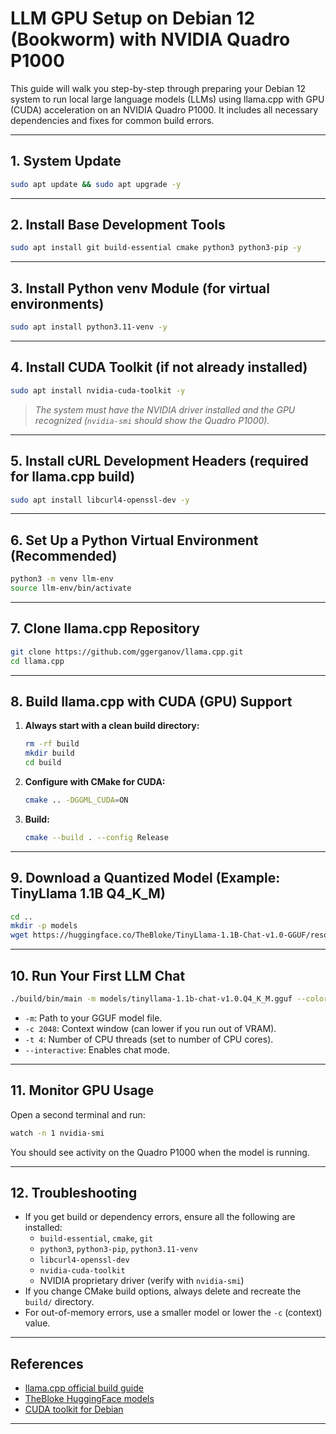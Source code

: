 # LLM GPU Setup on Debian 12 (Bookworm) with NVIDIA Quadro P1000

This guide will walk you step-by-step through preparing your Debian 12 system to run local large language models (LLMs) using llama.cpp with GPU (CUDA) acceleration on an NVIDIA Quadro P1000.
It includes all necessary dependencies and fixes for common build errors.

---

## 1. System Update

```sh
sudo apt update && sudo apt upgrade -y
```

---

## 2. Install Base Development Tools

```sh
sudo apt install git build-essential cmake python3 python3-pip -y
```

---

## 3. Install Python venv Module (for virtual environments)

```sh
sudo apt install python3.11-venv -y
```

---

## 4. Install CUDA Toolkit (if not already installed)

```sh
sudo apt install nvidia-cuda-toolkit -y
```
> *The system must have the NVIDIA driver installed and the GPU recognized (`nvidia-smi` should show the Quadro P1000).*

---

## 5. Install cURL Development Headers (required for llama.cpp build)

```sh
sudo apt install libcurl4-openssl-dev -y
```

---

## 6. Set Up a Python Virtual Environment (Recommended)

```sh
python3 -m venv llm-env
source llm-env/bin/activate
```

---

## 7. Clone llama.cpp Repository

```sh
git clone https://github.com/ggerganov/llama.cpp.git
cd llama.cpp
```

---

## 8. Build llama.cpp with CUDA (GPU) Support

1. **Always start with a clean build directory:**
    ```sh
    rm -rf build
    mkdir build
    cd build
    ```

2. **Configure with CMake for CUDA:**
    ```sh
    cmake .. -DGGML_CUDA=ON
    ```

3. **Build:**
    ```sh
    cmake --build . --config Release
    ```

---

## 9. Download a Quantized Model (Example: TinyLlama 1.1B Q4_K_M)

```sh
cd ..
mkdir -p models
wget https://huggingface.co/TheBloke/TinyLlama-1.1B-Chat-v1.0-GGUF/resolve/main/tinyllama-1.1b-chat-v1.0.Q4_K_M.gguf -O models/tinyllama-1.1b-chat-v1.0.Q4_K_M.gguf
```

---

## 10. Run Your First LLM Chat

```sh
./build/bin/main -m models/tinyllama-1.1b-chat-v1.0.Q4_K_M.gguf --color -c 2048 -t 4 --temp 0.7 --interactive
```
- `-m`: Path to your GGUF model file.
- `-c 2048`: Context window (can lower if you run out of VRAM).
- `-t 4`: Number of CPU threads (set to number of CPU cores).
- `--interactive`: Enables chat mode.

---

## 11. Monitor GPU Usage

Open a second terminal and run:

```sh
watch -n 1 nvidia-smi
```
You should see activity on the Quadro P1000 when the model is running.

---

## 12. Troubleshooting

- If you get build or dependency errors, ensure all the following are installed:
    - `build-essential`, `cmake`, `git`
    - `python3`, `python3-pip`, `python3.11-venv`
    - `libcurl4-openssl-dev`
    - `nvidia-cuda-toolkit`
    - NVIDIA proprietary driver (verify with `nvidia-smi`)
- If you change CMake build options, always delete and recreate the `build/` directory.
- For out-of-memory errors, use a smaller model or lower the `-c` (context) value.

---

## References

- [llama.cpp official build guide](https://github.com/ggerganov/llama.cpp/blob/master/docs/build.md)
- [TheBloke HuggingFace models](https://huggingface.co/TheBloke)
- [CUDA toolkit for Debian](https://developer.nvidia.com/cuda-downloads)

---
